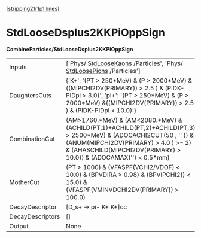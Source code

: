 [[stripping21r1p1 lines]](./stripping21r1p1-index)

# StdLooseDsplus2KKPiOppSign

**CombineParticles/StdLooseDsplus2KKPiOppSign**

|                  |                                                                                                                                                                                                                                         |
|------------------|-----------------------------------------------------------------------------------------------------------------------------------------------------------------------------------------------------------------------------------------|
| Inputs           | ['Phys/ [StdLooseKaons](./stripping21r1p1-stdloosekaons) /Particles', 'Phys/ [StdLoosePions](./stripping21r1p1-stdloosepions) /Particles']                                                                                            |
| DaughtersCuts    | {'K+': '(PT \> 250\*MeV) & (P \> 2000\*MeV) &((MIPCHI2DV(PRIMARY)) \> 2.5 ) & (PIDK-PIDpi \> 3.0)', 'pi+': '(PT \> 250\*MeV) & (P \> 2000\*MeV) &((MIPCHI2DV(PRIMARY)) \> 2.5 ) & (PIDK-PIDpi \< 10.0)'}                                |
| CombinationCut   | (AM\>1760.\*MeV) & (AM\<2080.\*MeV) & (ACHILD(PT,1)+ACHILD(PT,2)+ACHILD(PT,3) \> 2500\*MeV) & (ADOCACHI2CUT(50 , '' )) & (ANUM(MIPCHI2DV(PRIMARY) \> 4.0 ) \>= 2) & (AHASCHILD(MIPCHI2DV(PRIMARY) \> 10.0)) & (ADOCAMAX('') \< 0.5\*mm) |
| MotherCut        | (PT \> 1000) & (VFASPF(VCHI2/VDOF) \< 10.0) & (BPVDIRA \> 0.98) & (BPVIPCHI2() \< 15.0) & (VFASPF(VMINVDCHI2DV(PRIMARY)) \> 100.0)                                                                                                      |
| DecayDescriptor  | [D_s+ -\> pi- K+ K+]cc                                                                                                                                                                                                                |
| DecayDescriptors | []                                                                                                                                                                                                                                    |
| Output           | None                                                                                                                                                                                                                                    |
